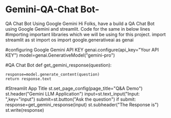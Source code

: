 # Gemini-QA-Chat Bot-
QA Chat Bot Using Google Gemini 
Hi Folks, have a build a QA Chat Bot using Google Gemini and streamlit. 
Code for the same in below lines 
#importing important libraries which we will be using for this project. 
import streamlit as st 
import os 
import google.generativeai as genai




#configuring Google Gemini API KEY
genai.configure(api_key="Your API KEY")
model=genai.GenerativeModel("gemini-pro")

#QA Chat Bot 
def get_gemini_response(question):
    
    response=model.generate_content(question)
    return response.text
#Streamlit App Title
st.set_page_config(page_title="Q&A Demo")
st.header("Gemini LLM Application")
input=st.text_input("Input: ",key="input")
submit=st.button("Ask the question")
if submit:
    response=get_gemini_response(input)
    st.subheader("The Response is")
    st.write(response)
